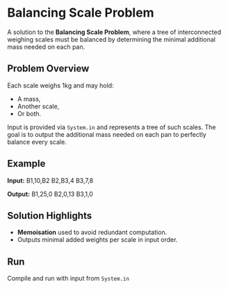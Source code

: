# Balancing Scale Problem

A solution to the **Balancing Scale Problem**, where a tree of interconnected weighing scales must be balanced by determining the minimal additional mass needed on each pan.

## Problem Overview

Each scale weighs 1kg and may hold:
- A mass,
- Another scale,
- Or both.

Input is provided via `System.in` and represents a tree of such scales. The goal is to output the additional mass needed on each pan to perfectly balance every scale.

## Example
**Input:**
B1,10,B2
B2,B3,4
B3,7,8

**Output:**
B1,25,0
B2,0,13
B3,1,0

## Solution Highlights

- **Memoisation** used to avoid redundant computation.
- Outputs minimal added weights per scale in input order.

## Run

Compile and run with input from `System.in`
